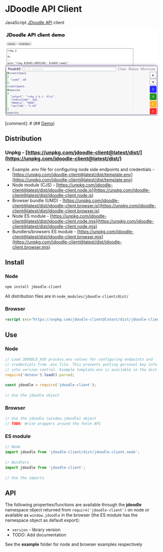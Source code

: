 # JDoodle API Client

JavaScript [JDoodle API](https://www.jdoodle.com/compiler-api/docs) client

![Screenshot](./screenshot.png)

[comment]: # (## [Demo](https://rpeev.github.io/jdoodle-client/))

## Distribution

### Unpkg - [https://unpkg.com/jdoodle-client@latest/dist/](https://unpkg.com/jdoodle-client@latest/dist/)

- Example .env file for configuring node side endpoints and credentials - [https://unpkg.com/jdoodle-client@latest/dist/template.env](https://unpkg.com/jdoodle-client@latest/dist/template.env)
- Node module (CJS) - [https://unpkg.com/jdoodle-client@latest/dist/jdoodle-client.node.js](https://unpkg.com/jdoodle-client@latest/dist/jdoodle-client.node.js)
- Browser bundle (UMD) - [https://unpkg.com/jdoodle-client@latest/dist/jdoodle-client.browser.js](https://unpkg.com/jdoodle-client@latest/dist/jdoodle-client.browser.js)
- Node ES module - [https://unpkg.com/jdoodle-client@latest/dist/jdoodle-client.node.mjs](https://unpkg.com/jdoodle-client@latest/dist/jdoodle-client.node.mjs)
- Bundlers/browsers ES module - [https://unpkg.com/jdoodle-client@latest/dist/jdoodle-client.browser.mjs](https://unpkg.com/jdoodle-client@latest/dist/jdoodle-client.browser.mjs)

## Install

### Node

```bash
npm install jdoodle-client
```

All distribution files are in `node_modules/jdoodle-client/dist/`

### Browser

```html
<script src="https://unpkg.com/jdoodle-client@latest/dist/jdoodle-client.browser.js"></script>
```

## Use

### Node

```javascript
// Load JDOODLE_XXX process.env values for configuring endpoints and
// credentials from .env file. This prevents putting personal key info
// into version control. Example template.env is available in the dist folder
require('dotenv').load().parsed;

const jdoodle = require('jdoodle-client');

// Use the jdoodle object
```

### Browser

```javascript
// Use the jdoodle (window.jdoodle) object
// TODO: Write wrappers around the fetch API
```

### ES module

```javascript
// Node
import jdoodle from 'jdoodle-client/dist/jdoodle-client.node';

// Bundlers
import jdoodle from 'jdoodle-client';

// Use the imports
```

## API

The following properties/functions are available through the **jdoodle** namespace object returned from `require('jdoodle-client')` on node or available as `window.jdoodle` in the browser (the ES module has the namespace object as default export):

- `version` - library version
- TODO: Add documentation

See the **example** folder for node and browser examples respectively
